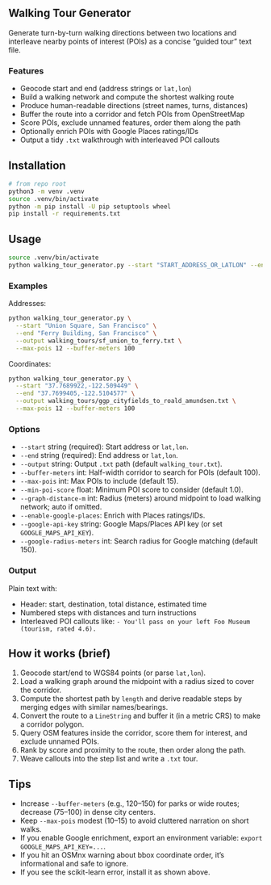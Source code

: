 ## Walking Tour Generator

Generate turn-by-turn walking directions between two locations and interleave nearby points of interest (POIs) as a concise “guided tour” text file.

### Features

- Geocode start and end (address strings or `lat,lon`)
- Build a walking network and compute the shortest walking route
- Produce human-readable directions (street names, turns, distances)
- Buffer the route into a corridor and fetch POIs from OpenStreetMap
- Score POIs, exclude unnamed features, order them along the path
- Optionally enrich POIs with Google Places ratings/IDs
- Output a tidy `.txt` walkthrough with interleaved POI callouts

## Installation

```bash
# from repo root
python3 -m venv .venv
source .venv/bin/activate
python -m pip install -U pip setuptools wheel
pip install -r requirements.txt
```

## Usage

```bash
source .venv/bin/activate
python walking_tour_generator.py --start "START_ADDRESS_OR_LATLON" --end "END_ADDRESS_OR_LATLON" --output path/to/tour.txt
```

### Examples

Addresses:

```bash
python walking_tour_generator.py \
  --start "Union Square, San Francisco" \
  --end "Ferry Building, San Francisco" \
  --output walking_tours/sf_union_to_ferry.txt \
  --max-pois 12 --buffer-meters 100
```

Coordinates:

```bash
python walking_tour_generator.py \
  --start "37.7689922,-122.509449" \
  --end "37.7699405,-122.5104577" \
  --output walking_tours/ggp_cityfields_to_roald_amundsen.txt \
  --max-pois 12 --buffer-meters 100
```

### Options

- `--start` string (required): Start address or `lat,lon`.
- `--end` string (required): End address or `lat,lon`.
- `--output` string: Output `.txt` path (default `walking_tour.txt`).
- `--buffer-meters` int: Half-width corridor to search for POIs (default 100).
- `--max-pois` int: Max POIs to include (default 15).
- `--min-poi-score` float: Minimum POI score to consider (default 1.0).
- `--graph-distance-m` int: Radius (meters) around midpoint to load walking network; auto if omitted.
- `--enable-google-places`: Enrich with Places ratings/IDs.
- `--google-api-key` string: Google Maps/Places API key (or set `GOOGLE_MAPS_API_KEY`).
- `--google-radius-meters` int: Search radius for Google matching (default 150).

### Output

Plain text with:

- Header: start, destination, total distance, estimated time
- Numbered steps with distances and turn instructions
- Interleaved POI callouts like: `- You'll pass on your left Foo Museum (tourism, rated 4.6).`

## How it works (brief)

1. Geocode start/end to WGS84 points (or parse `lat,lon`).
2. Load a walking graph around the midpoint with a radius sized to cover the corridor.
3. Compute the shortest path by `length` and derive readable steps by merging edges with similar names/bearings.
4. Convert the route to a `LineString` and buffer it (in a metric CRS) to make a corridor polygon.
5. Query OSM features inside the corridor, score them for interest, and exclude unnamed POIs.
6. Rank by score and proximity to the route, then order along the path.
7. Weave callouts into the step list and write a `.txt` tour.

## Tips

- Increase `--buffer-meters` (e.g., 120–150) for parks or wide routes; decrease (75–100) in dense city centers.
- Keep `--max-pois` modest (10–15) to avoid cluttered narration on short walks.
- If you enable Google enrichment, export an environment variable: `export GOOGLE_MAPS_API_KEY=...`.
- If you hit an OSMnx warning about bbox coordinate order, it’s informational and safe to ignore.
- If you see the scikit-learn error, install it as shown above.
